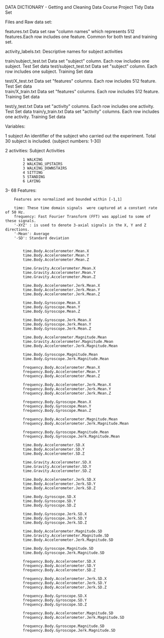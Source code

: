 
DATA DICTIONARY - Getting and Cleaning Data Course Project Tidy Data Set

Files and Raw data set:

features.txt					Data set raw "column names" which represents 512 features.Each row includes one feature.
								Common for both test and training set.
								
activity_labels.txt: 			Descriptive names for subject activities

train/subject_test.txt			Data set "subject" column. Each row includes one subject. Test Set data
test/subject_test.txt			Data set "subject" column. Each row includes one subject. Training Set data

test/X_test.txt					Data set "features" columns. Each row includes 512 feature. Test Set data	
train/X_train.txt				Data set "features" columns. Each row includes 512 feature. Training Set data

test/y_test.txt					Data set "activity" columns. Each row includes one  activity. Test Set data	
train/y_train.txt				Data set "activity" columns. Each row includes one  activity. Training Set data	





Variables:

1		subject
		An identifier of the subject who carried out the experiment. Total 30 subject is included. (subject numbers: 1-30)
	 
2		activities: Subject Activities

			1 WALKING
			2 WALKING_UPSTAIRS
			3 WALKING_DOWNSTAIRS
			4 SITTING
			5 STANDING
			6 LAYING
	
3- 68	Features:
	
		Features are normalized and bounded within [-1,1]
		
		time: These time domain signals  were captured at a constant rate of 50 Hz.
		frequency: Fast Fourier Transform (FFT) was applied to some of these signals.
		'-XYZ' : is used to denote 3-axial signals in the X, Y and Z directions.
		'-Mean': Average
		'-SD': Standard deviation
	
	
			time.Body.Accelerometer.Mean.X
			time.Body.Accelerometer.Mean.Y
			time.Body.Accelerometer.Mean.Z

			time.Gravity.Accelerometer.Mean.X
			time.Gravity.Accelerometer.Mean.Y
			time.Gravity.Accelerometer.Mean.Z

			time.Body.Accelerometer.Jerk.Mean.X
			time.Body.Accelerometer.Jerk.Mean.Y
			time.Body.Accelerometer.Jerk.Mean.Z

			time.Body.Gyroscope.Mean.X
			time.Body.Gyroscope.Mean.Y
			time.Body.Gyroscope.Mean.Z

			time.Body.Gyroscope.Jerk.Mean.X
			time.Body.Gyroscope.Jerk.Mean.Y
			time.Body.Gyroscope.Jerk.Mean.Z

			time.Body.Accelerometer.Magnitude.Mean
			time.Gravity.Accelerometer.Magnitude.Mean
			time.Body.Accelerometer.Jerk.Magnitude.Mean

			time.Body.Gyroscope.Magnitude.Mean
			time.Body.Gyroscope.Jerk.Magnitude.Mean

			frequency.Body.Accelerometer.Mean.X
			frequency.Body.Accelerometer.Mean.Y
			frequency.Body.Accelerometer.Mean.Z

			frequency.Body.Accelerometer.Jerk.Mean.X
			frequency.Body.Accelerometer.Jerk.Mean.Y
			frequency.Body.Accelerometer.Jerk.Mean.Z

			frequency.Body.Gyroscope.Mean.X
			frequency.Body.Gyroscope.Mean.Y
			frequency.Body.Gyroscope.Mean.Z

			frequency.Body.Accelerometer.Magnitude.Mean
			frequency.Body.Accelerometer.Jerk.Magnitude.Mean

			frequency.Body.Gyroscope.Magnitude.Mean
			frequency.Body.Gyroscope.Jerk.Magnitude.Mean

			time.Body.Accelerometer.SD.X
			time.Body.Accelerometer.SD.Y
			time.Body.Accelerometer.SD.Z

			time.Gravity.Accelerometer.SD.X
			time.Gravity.Accelerometer.SD.Y
			time.Gravity.Accelerometer.SD.Z

			time.Body.Accelerometer.Jerk.SD.X
			time.Body.Accelerometer.Jerk.SD.Y
			time.Body.Accelerometer.Jerk.SD.Z

			time.Body.Gyroscope.SD.X
			time.Body.Gyroscope.SD.Y
			time.Body.Gyroscope.SD.Z

			time.Body.Gyroscope.Jerk.SD.X
			time.Body.Gyroscope.Jerk.SD.Y
			time.Body.Gyroscope.Jerk.SD.Z

			time.Body.Accelerometer.Magnitude.SD
			time.Gravity.Accelerometer.Magnitude.SD
			time.Body.Accelerometer.Jerk.Magnitude.SD

			time.Body.Gyroscope.Magnitude.SD
			time.Body.Gyroscope.Jerk.Magnitude.SD

			frequency.Body.Accelerometer.SD.X
			frequency.Body.Accelerometer.SD.Y
			frequency.Body.Accelerometer.SD.Z

			frequency.Body.Accelerometer.Jerk.SD.X
			frequency.Body.Accelerometer.Jerk.SD.Y
			frequency.Body.Accelerometer.Jerk.SD.Z

			frequency.Body.Gyroscope.SD.X
			frequency.Body.Gyroscope.SD.Y
			frequency.Body.Gyroscope.SD.Z

			frequency.Body.Accelerometer.Magnitude.SD
			frequency.Body.Accelerometer.Jerk.Magnitude.SD

			frequency.Body.Gyroscope.Magnitude.SD
			frequency.Body.Gyroscope.Jerk.Magnitude.SD
